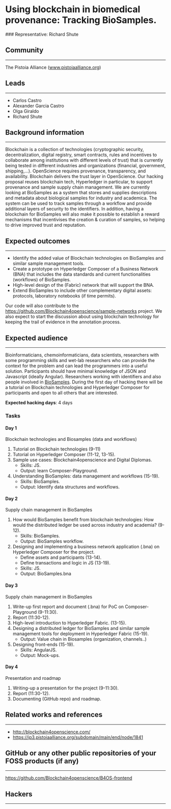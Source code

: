 # Using blockchain in biomedical provenance: Tracking BioSamples.

### Representative: Richard Shute

## Community
---

The Pistoia Alliance (www.pistoiaalliance.org)

## Leads
---
- Carlos Castro 
- Alexander Garcia Castro 
- Olga Giraldo
- Richard Shute

## Background information
---
Blockchain is a collection of technologies (cryptographic security, decentralization, digital registry, smart contracts, rules and incentives to collaborate among institutions with different levels of trust) that is currently being tested in different industries and organizations (financial, government, shipping,...). OpenScience requires provenance, transparency, and availability. Blockchain delivers the trust layer in OpenScience. Our hacking proposal reuses blockchain tech, Hyperledger in particular, to support provenance and sample supply chain management. We are currently looking at BioSamples as a system that stores and supplies descriptions and metadata about biological samples for industry and academica. The system can be used to track samples through a workflow and provide additional layers of security to the identifiers. In addition, having a blockchain for BioSamples will also make it possible to establish a reward mechanisms that incentivises the creation & curation of samples, so helping to drive improved trust and reputation.

## Expected outcomes
---

- Identify the added value of Blockchain technologies on BioSamples and similar sample management tools. 
- Create a prototype on Hyperledger Composer of a Business Network (BNA) that includes the data standards and current functionalities (workflows) of BioSamples.
- High-level design of the (Fabric) network that will support the BNA.
- Extend BioSamples to include other complementary digital assets: protocols, laboratory notebooks (if time permits).

Our code will also contribute to the https://github.com/Blockchain4openscience/sample-networks project. We also expect to start the discussion about using blockchain technology for keeping the trail of evidence in the annotation process.  

## Expected audience
---

Bioinformaticians, chemoinformaticians, data scientists, researchers with some programming skills and wet-lab researchers who can provide the context for the problem and can lead the programmers into a useful solution. Participants should have minimal knowledge of JSON and Javascript (ideally Angular). Researchers working with identifiers and also people involved in [BioSamples](https://www.ebi.ac.uk/biosamples/). During the first day of hacking there will be a tutorial on Blockchain technologies and Hyperledger Composer for participants and open to all others that are interested. 

**Expected hacking days**: 4 days

### Tasks 

#### Day 1
Blockchain technologies and Biosamples (data and workflows)
  1. Tutorial on Blockchain technologies (9-11)
  2. Tutorial on Hyperledger Composer (11-12, 13-15). 
  3. Sample use cases: Blockchain4openscience and Digital Diplomas. 
      - Skills: JS. 
      - Output: learn Composer-Playground.
  4. Understanding BioSamples: data management and workflows (15-19).
      - Skills: BioSamples. 
      - Output: Identify data structures and workflows.

#### Day 2
Supply chain management in BioSamples
  1. How would BioSamples benefit from blockchain technologies: How would the distributed ledger be used across industry and     academia? (9-12). 
      - Skills: BioSamples. 
      - Output: BioSamples workflow.
  2. Designing and implementing a business network application (.bna) on Hyperledger Composer for the project.
      - Define assets and participants (13-14).
      - Define transactions and logic in JS (13-19). 
      - Skills: JS. 
      - Output: BioSamples.bna

#### Day 3
Supply chain management in BioSamples
  1. Write-up first report and document (.bna) for PoC on Composer-Playground (9-11:30). 
  2. Report (11:30-12).
  3. High-level introduction to Hyperledger Fabric. (13-15).
  4. Designing a distributed ledger for BioSamples and similar sample management tools for deployment in Hyperledger Fabric   (15-19). 
      - Output: Value chain in Biosamples (organization, channels..)
  4. Designing front-ends (15-19). 
      - Skills: AngularJS. 
      - Output: Mock-ups.

#### Day 4
Presentation and roadmap
  1. Writing-up a presentation for the project (9-11:30).
  2. Report (11:30-12).
  3. Documenting (GitHub repo) and roadmap.

## Related works and references
---
- http://blockchain4openscience.com/
- https://ip3.pistoiaalliance.org/subdomain/main/end/node/1841

## GitHub or any other public repositories of your FOSS products (if any)
---
https://github.com/Blockchain4openscience/B4OS-frontend

## Hackers
---

